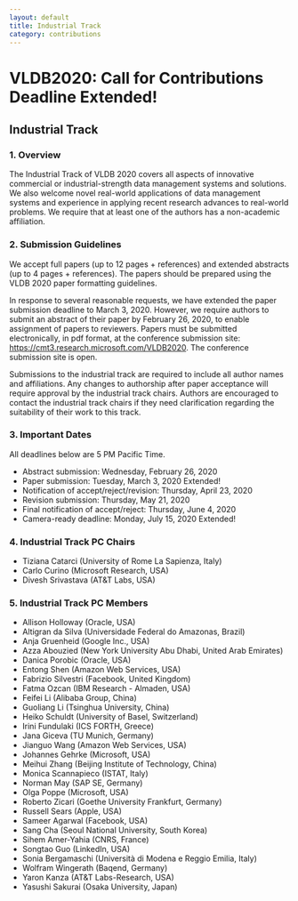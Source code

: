 ```yaml
---
layout: default
title: Industrial Track
category: contributions
---
```


# VLDB2020: Call for Contributions <span class="badge"> Deadline Extended!</span>

## Industrial Track

### 1. Overview

The Industrial Track of VLDB 2020 covers all aspects of innovative commercial or industrial-strength data management systems and solutions.  We also welcome novel real-world applications of data management systems and experience in applying recent research advances to real-world problems. We require that at least one of the authors has a non-academic affiliation.

### 2. Submission Guidelines

We accept full papers (up to 12 pages + references) and extended abstracts (up to 4 pages + references). The papers should be prepared using the VLDB 2020 paper formatting guidelines.

In response to several reasonable requests, we have extended the paper submission deadline to March 3, 2020. However, we require authors to submit an abstract of their paper by February 26, 2020, to enable assignment of papers to reviewers.  Papers must be submitted electronically, in pdf format, at the conference submission site: <https://cmt3.research.microsoft.com/VLDB2020>. The conference submission site is open.

Submissions to the industrial track are required to include all author names and affiliations.  Any changes to authorship after paper acceptance will require approval by the industrial track chairs. Authors are encouraged to contact the industrial track chairs if they need clarification regarding the suitability of their work to this track.

### 3. Important Dates

All deadlines below are 5 PM Pacific Time.

- Abstract submission: Wednesday, February 26, 2020
- Paper submission: Tuesday, March 3, 2020 <span class="badge">Extended!</span>
- Notification of accept/reject/revision: Thursday, April 23, 2020
- Revision submission: Thursday, May 21, 2020
- Final notification of accept/reject: Thursday, June 4, 2020 
- Camera-ready deadline: Monday, July 15, 2020 <span class="badge">Extended!</span>

### 4. Industrial Track PC Chairs

- Tiziana Catarci (University of Rome La Sapienza, Italy)
- Carlo Curino (Microsoft Research, USA)
- Divesh Srivastava (AT&T Labs, USA)

### 5. Industrial Track PC Members

- Allison Holloway (Oracle, USA)
- Altigran da Silva (Universidade Federal do Amazonas, Brazil)
- Anja Gruenheid (Google Inc., USA)
- Azza Abouzied (New York University Abu Dhabi, United Arab Emirates)
- Danica Porobic (Oracle, USA)
- Entong Shen (Amazon Web Services, USA)
- Fabrizio Silvestri (Facebook, United Kingdom)
- Fatma Ozcan (IBM Research - Almaden, USA)
- Feifei Li (Alibaba Group, China)
- Guoliang Li (Tsinghua University, China)
- Heiko Schuldt (University of Basel, Switzerland) 
- Irini Fundulaki (ICS FORTH, Greece)
- Jana Giceva (TU Munich, Germany) 
- Jianguo Wang (Amazon Web Services, USA)
- Johannes Gehrke (Microsoft, USA)
- Meihui Zhang (Beijing Institute of Technology, China)
- Monica Scannapieco (ISTAT, Italy)
- Norman May (SAP SE, Germany)
- Olga Poppe (Microsoft, USA)
- Roberto Zicari (Goethe University Frankfurt, Germany)
- Russell Sears (Apple, USA)
- Sameer Agarwal (Facebook, USA)
- Sang Cha (Seoul National University, South Korea)
- Sihem Amer-Yahia (CNRS, France)
- Songtao Guo (LinkedIn, USA)
- Sonia Bergamaschi (Università di Modena e Reggio Emilia, Italy)
- Wolfram Wingerath (Baqend, Germany)
- Yaron Kanza (AT&T Labs-Research, USA)
- Yasushi Sakurai (Osaka University, Japan)
